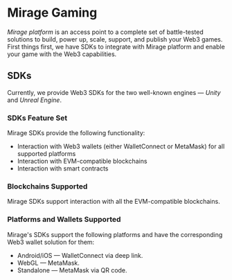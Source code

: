 # Mirage Gaming

_Mirage platform_ is an access point to a complete set of battle-tested solutions to build, power up, scale, support, and publish your Web3 games. First things first, we have SDKs to integrate with Mirage platform and enable your game with the Web3 capabilities.

## SDKs

Currently, we provide Web3 SDKs for the two well-known engines — _Unity_ and _Unreal Engine_.

### SDKs Feature Set

Mirage SDKs provide the following functionality:

  * Interaction with Web3 wallets (either WalletConnect or MetaMask) for all supported platforms
  * Interaction with EVM-compatible blockchains
  * Interaction with smart contracts

### Blockchains Supported

Mirage SDKs support interaction with all the EVM-compatible blockchains.

### Platforms and Wallets Supported

Mirage's SDKs support the following platforms and have the corresponding Web3 wallet solution for them:

  * Android/iOS — WalletConnect via deep link.
  * WebGL — MetaMask.
  * Standalone — MetaMask via QR code.